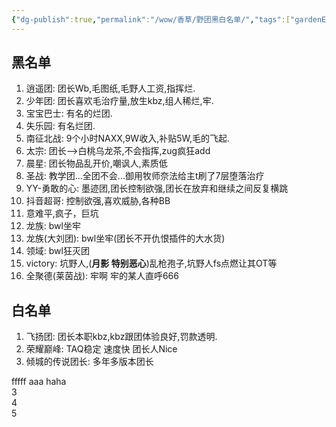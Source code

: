 ```yaml
---
{"dg-publish":true,"permalink":"/wow/香草/野团黑白名单/","tags":["gardenEntry"]}
---
```






## 黑名单
1. 逍遥团: 团长Wb,毛图纸,毛野人工资,指挥烂.
2. 少年团: 团长喜欢毛治疗量,放生kbz,组人稀烂,牢.
3. 宝宝巴士: 有名的烂团.
4. 失乐园: 有名烂团.
5. 南征北战: 9个小时NAXX,9W收入,补贴5W,毛的飞起.
6. 太宗: 团长-->白桃乌龙茶,不会指挥,zug疯狂add
7.  晨星: 团长物品乱开价,嘲讽人,素质低
8. 圣战: 教学团...全团不会...御用牧师奈法给主t刷了7层堕落治疗
9. YY-勇敢的心: 墨迹团,团长控制欲强,团长在放弃和继续之间反复横跳
10. 抖音超哥: 控制欲强,喜欢威胁,各种BB
11. 意难平,疯子，巨坑 
12. 龙族: bwl坐牢
13. 龙族(大刘团): bwl坐牢(团长不开仇恨插件的大水货)
14. 领域: bwl狂灭团
15. victory: 坑野人,(**月影 特别恶心**)乱枪孢子,坑野人fs点燃让其OT等
16. 全聚德(莱茵战): 牢啊 牢的某人直呼666


## 白名单
1. 飞扬团: 团长本职kbz,kbz跟团体验良好,罚款透明.
2. 荣耀巅峰: TAQ稳定 速度快 团长人Nice
3. 倾城的传说团长: 多年多版本团长 


fffff
aaa
haha  
3   
4  
5
